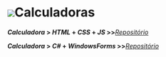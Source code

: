 
<h1><img src="https://img.icons8.com/pastel-glyph/30/000000/calculator.png">Calculadoras</h1>

**_Calculadora_ > _HTML_ + _CSS_ + _JS_ >>**[_Repositório_](https://github.com/RenanSN/Calculadoras/tree/master/Calculadora_HTML%2BCSS%2BJS)

**_Calculadora_ > _C#_ + _WindowsForms_ >>**[_Repositório_](https://github.com/RenanSN/Calculadoras/tree/master/Calculadora_C%23%2BWindowsForms)
